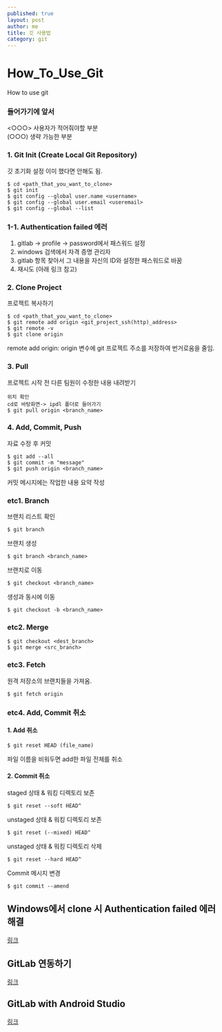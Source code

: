 ```yaml
---
published: true
layout: post
author: me
title: 깃 사용법
category: git
---
```

# How_To_Use_Git

How to use git

### 들어가기에 앞서

<○○○> 사용자가 적어줘야할 부분<br>
(○○○) 생략 가능한 부분

### 1. Git Init (Create Local Git Repository)
깃 초기화 설정
이미 했다면 안해도 됨.
```
$ cd <path_that_you_want_to_clone>
$ git init
$ git config --global user.name <username>
$ git config --global user.email <useremail>
$ git config --global --list
```

### 1-1. Authentication failed 에러
1. gitlab -> profile -> password에서 패스워드 설정
2. windows 검색에서 자격 증명 관리자
3. gitlab 항목 찾아서 그 내용을 자신의 ID와 설정한 패스워드로 바꿈
4. 재시도 (아래 링크 참고)

### 2. Clone Project
프로젝트 복사하기
```
$ cd <path_that_you_want_to_clone>
$ git remote add origin <git_project_ssh(http)_address>
$ git remote -v
$ git clone origin
```
remote add origin:
origin 변수에 git 프로젝트 주소를 저장하여 번거로움을 줄임.

### 3. Pull
프로젝트 시작 전 다른 팀원이 수정한 내용 내려받기
```
위치 확인
cd로 바탕화면-> ipdl 폴더로 들어가기 
$ git pull origin <branch_name>
```

### 4. Add, Commit, Push
자료 수정 후 커밋
```
$ git add --all
$ git commit -m "message"
$ git push origin <branch_name>
```
커밋 메시지에는 작업한 내용 요약 작성

### etc1. Branch
브랜치 리스트 확인
```
$ git branch
```
브랜치 생성
```
$ git branch <branch_name>
```
브랜치로 이동
```
$ git checkout <branch_name>
```
생성과 동시에 이동
```
$ git checkout -b <branch_name>
```

### etc2. Merge
```
$ git checkout <dest_branch>
$ git merge <src_branch>
```

### etc3. Fetch
원격 저장소의 브랜치들을 가져옴.
```
$ git fetch origin
```

### etc4. Add, Commit 취소
#### 1. Add 취소
```
$ git reset HEAD (file_name) 
```
파일 이름을 비워두면 add한 파일 전체를 취소
#### 2. Commit 취소
staged 상태 & 워킹 디렉토리 보존
```
$ git reset --soft HEAD^
```
unstaged 상태 & 워킹 디렉토리 보존
```
$ git reset (--mixed) HEAD^
```
unstaged 상태 & 워킹 디렉토리 삭제
```
$ git reset --hard HEAD^
```
Commit 메시지 변경
```
$ git commit --amend
```


## Windows에서 clone 시 Authentication failed 에러 해결

[링크](https://d2fault.github.io/2020/01/15/20200115-resolve-authentication-failure-on-git-clone/)

## GitLab 연동하기

[링크](https://tkddlf4209.blog.me/220737393340)

## GitLab with Android Studio

[링크](http://blog.naver.com/tkddlf4209/220714074459)
